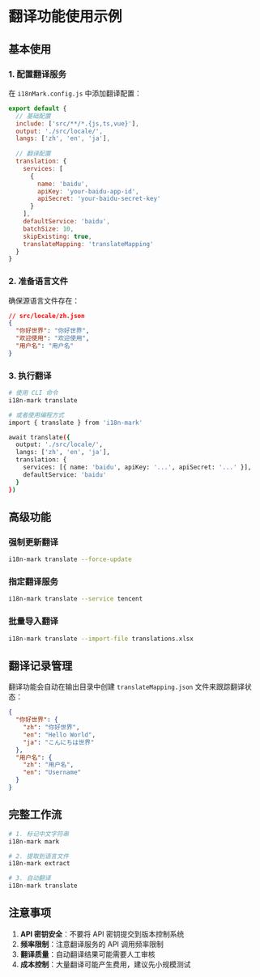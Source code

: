# 翻译功能使用示例

## 基本使用

### 1. 配置翻译服务

在 `i18nMark.config.js` 中添加翻译配置：

```javascript
export default {
  // 基础配置
  include: ['src/**/*.{js,ts,vue}'],
  output: './src/locale/',
  langs: ['zh', 'en', 'ja'],
  
  // 翻译配置
  translation: {
    services: [
      {
        name: 'baidu',
        apiKey: 'your-baidu-app-id',
        apiSecret: 'your-baidu-secret-key'
      }
    ],
    defaultService: 'baidu',
    batchSize: 10,
    skipExisting: true,
    translateMapping: 'translateMapping'
  }
}
```

### 2. 准备语言文件

确保源语言文件存在：

```json
// src/locale/zh.json
{
  "你好世界": "你好世界",
  "欢迎使用": "欢迎使用",
  "用户名": "用户名"
}
```

### 3. 执行翻译

```bash
# 使用 CLI 命令
i18n-mark translate

# 或者使用编程方式
import { translate } from 'i18n-mark'

await translate({
  output: './src/locale/',
  langs: ['zh', 'en', 'ja'],
  translation: {
    services: [{ name: 'baidu', apiKey: '...', apiSecret: '...' }],
    defaultService: 'baidu'
  }
})
```

## 高级功能

### 强制更新翻译

```bash
i18n-mark translate --force-update
```

### 指定翻译服务

```bash
i18n-mark translate --service tencent
```

### 批量导入翻译

```bash
i18n-mark translate --import-file translations.xlsx
```

## 翻译记录管理

翻译功能会自动在输出目录中创建 `translateMapping.json` 文件来跟踪翻译状态：

```json
{
  "你好世界": {
    "zh": "你好世界",
    "en": "Hello World",
    "ja": "こんにちは世界"
  },
  "用户名": {
    "zh": "用户名",
    "en": "Username"
  }
}
```

## 完整工作流

```bash
# 1. 标记中文字符串
i18n-mark mark

# 2. 提取到语言文件
i18n-mark extract

# 3. 自动翻译
i18n-mark translate
```

## 注意事项

1. **API 密钥安全**：不要将 API 密钥提交到版本控制系统
2. **频率限制**：注意翻译服务的 API 调用频率限制
3. **翻译质量**：自动翻译结果可能需要人工审核
4. **成本控制**：大量翻译可能产生费用，建议先小规模测试